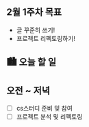 ## 2월 1주차 목표

- 글 꾸준히 쓰기!
- 프로젝트 리펙토링하기!

## 🏙️ 오늘 할 일

## 오전 ~ 저녁

- [ ] cs스터디 준비 및 참여
- [ ] 프로젝트 분석 및 리펙토링
